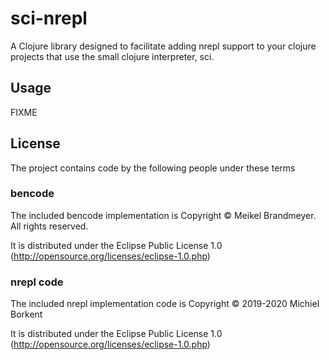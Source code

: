 # sci-nrepl

A Clojure library designed to facilitate adding nrepl support to your clojure projects that use the small clojure interpreter, sci.

## Usage

FIXME

## License

The project contains code by the following people under these terms

### bencode

The included bencode implementation is Copyright © Meikel Brandmeyer. All rights reserved.

It is distributed under the Eclipse Public License 1.0 (http://opensource.org/licenses/eclipse-1.0.php)

### nrepl code

The included nrepl implementation code is Copyright © 2019-2020 Michiel Borkent

It is distributed under the Eclipse Public License 1.0 (http://opensource.org/licenses/eclipse-1.0.php)

